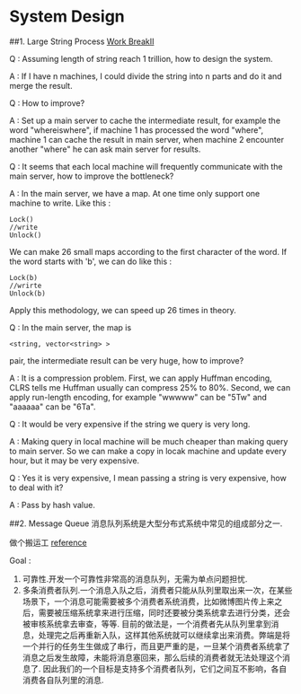 # System Design

##1. Large String Process
[Work BreakII](https://leetcode.com/problems/word-break-ii/)

Q : Assuming length of string reach 1 trillion, how to design the system.

A : If I have n machines, I could divide the string into n parts and do it and merge the result.

Q : How to improve?

A : Set up a main server to cache the intermediate result, for example the word "whereiswhere", if machine 1 has processed the word "where", machine 1 can cache the result in main server, when machine 2 encounter another "where" he can ask main server for results.

Q : It seems that each local machine will frequently communicate with the main server, how to improve the bottleneck?

A : In the main server, we have a map. At one time only support one machine to write. Like this :
    
    Lock()
    //write
    Unlock()
    
We can make 26 small maps according to the first character of the word. If the word starts with 'b', we can do like this :

    Lock(b)
    //wrirte
    Unlock(b)
    
Apply this methodology, we can speed up 26 times in theory.

Q : In the main server, the map is 

    <string, vector<string> > 
pair, the intermediate result can be very huge, how to improve?

A : It is a compression problem. First, we can apply Huffman encoding, CLRS tells me Huffman usually can compress 25% to 80%. Second, we can apply run-length encoding, for example "wwwww" can be "5Tw" and "aaaaaa" can be "6Ta".

Q : It would be very expensive if the string we query is very long.

A : Making query in local machine will be much cheaper than making query to main server. So we can make a copy in locak machine and update every hour, but it may be very expensive.

Q : Yes it is very expensive, I mean passing a string is very expensive, how to deal with it?

A : Pass by hash value.

##2. Message Queue
消息队列系统是大型分布式系统中常见的组成部分之一.

做个搬运工 [reference](http://blog.buaa.us/talk-about-mq/)

Goal :
1. 可靠性.开发一个可靠性非常高的消息队列，无需为单点问题担忧.
2. 多条消费者队列.一个消息入队之后，消费者只能从队列里取出来一次，在某些场景下，一个消息可能需要被多个消费者系统消费，比如微博图片传上来之后，需要被压缩系统拿来进行压缩，同时还要被分类系统拿去进行分类，还会被审核系统拿去审查，等等. 目前的做法是，一个消费者先从队列里拿到消息，处理完之后再重新入队，这样其他系统就可以继续拿出来消费。弊端是将一个并行的任务生生做成了串行，而且更严重的是，一旦某个消费者系统拿了消息之后发生故障，未能将消息塞回来，那么后续的消费者就无法处理这个消息了. 因此我们的一个目标是支持多个消费者队列，它们之间互不影响，各自消费各自队列里的消息.